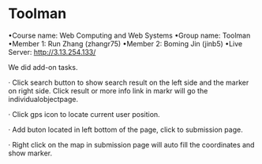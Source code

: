 # Toolman
•Course name: Web Computing and Web Systems
•Group name: Toolman
•Member 1: Run Zhang (zhangr75)
•Member 2: Boming Jin (jinb5)
•Live Server: http://3.13.254.133/

We did add-on tasks.

· Click search button to show search result on the left side and the marker on right side. Click result or more info link in markr will go the individualobjectpage.

· Click gps icon to locate current user position.

· Add buton located in left bottom of the page, click to submission page.

· Right click on the map in submission page will auto fill the coordinates and show marker.